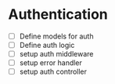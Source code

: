 # Authentication

- [ ] Define models for auth
- [ ] Define auth logic
- [ ] setup auth middleware
- [ ] setup error handler
- [ ] setup auth controller
